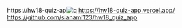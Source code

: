 
https://hw18-quiz-ap![q](https://github.com/user-attachments/assets/3ef8edc6-a26d-48b5-ae42-1f820f7badb5)
https://hw18-quiz-app.vercel.app/
<br/>
https://github.com/sianami123/hw18_quiz_app
